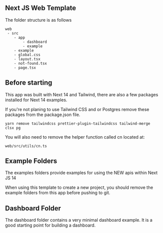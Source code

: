 

## Next JS Web Template

The folder structure is as follows
```
web 
 - src
    - app
        - dashboard
        - example
    - example
    - global.css
    - layout.tsx
    - not-found.tsx
    - page.tsx
```

## Before starting

This app was built with Next 14 and Tailwind, there are also a few packages installed for Next 14 examples.

If you're not planing to use Tailwind CSS and or Postgres remove these packages from the package.json file.

```
yarn remove tailwindcss prettier-plugin-tailwindcss tailwind-merge clsx pg
```

You will also need to remove the helper function called cn located at:

```
web/src/utils/cn.ts
```

## Example Folders

The examples folders provide examples for using the NEW apis within Next JS 14

When using this template to create a new project, you should remove the example folders from this app before pushing to git.


## Dashboard Folder

The dashboard folder contains a very minimal dashboard example. It is a good starting point for building a dashboard.
